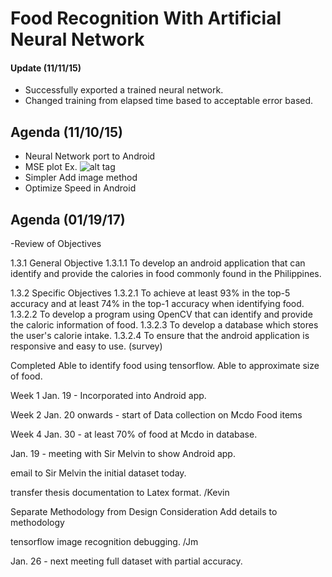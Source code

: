 # Food Recognition With Artificial Neural Network

#### Update (11/11/15)
- Successfully exported a trained neural network.
- Changed training from elapsed time based to acceptable error based.

## Agenda (11/10/15)

- Neural Network port to Android
- MSE plot
Ex.
![alt tag](http://www.mdpi.com/remotesensing/remotesensing-07-02627/article_deploy/html/images/remotesensing-07-02627-g007-1024.png)
- Simpler Add image method
- Optimize Speed in Android

## Agenda (01/19/17)

-Review of Objectives 

1.3.1 General Objective
1.3.1.1 To develop an android application that can identify and provide the calories in food commonly found in the Philippines.

1.3.2	Specific Objectives
1.3.2.1 To achieve at least 93% in the top-5 accuracy and at least 74% in the top-1  accuracy when identifying food.
1.3.2.2 To develop a program using OpenCV that can identify and provide the caloric information of food.
1.3.2.3 To develop a database which stores the user's calorie intake.
1.3.2.4 To ensure that the android application is responsive and easy to use. (survey)


Completed
  Able to identify food using tensorflow.
  Able to approximate size of food.
  
Week 1
Jan. 19 - Incorporated into Android app.

Week 2
Jan. 20 onwards - start of Data collection on Mcdo Food items

Week 4
Jan. 30 - at least 70% of food at Mcdo in database.

Jan. 19 - meeting with Sir Melvin to show Android app.

email to Sir Melvin the initial dataset today.

transfer thesis documentation to Latex format. /Kevin

Separate Methodology from Design Consideration
Add details to methodology

tensorflow image recognition debugging. /Jm

Jan. 26 - next meeting full dataset with partial accuracy.
